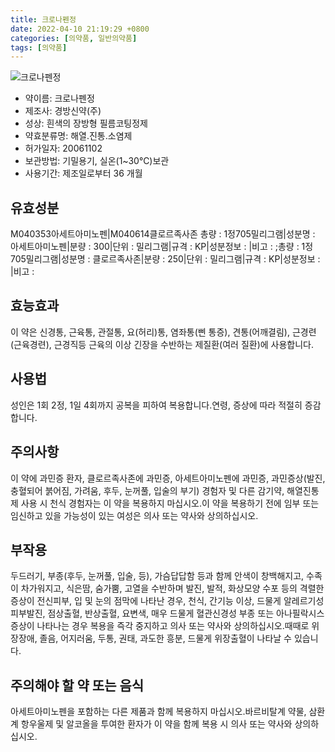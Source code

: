 ```yaml
---
title: 크로나펜정
date: 2022-04-10 21:19:29 +0800
categories: [의약품, 일반의약품]
tags: [의약품]
---
```

![크로나펜정](https://nedrug.mfds.go.kr/pbp/cmn/itemImageDownload/1NQDCuOtpoW)

- 약이름: 크로나펜정
- 제조사: 경방신약(주)
- 성상: 흰색의 장방형 필름코팅정제
- 약효분류명: 해열.진통.소염제
- 허가일자: 20061102
- 보관방법: 기밀용기, 실온(1~30℃)보관
- 사용기간: 제조일로부터 36 개월
## 유효성분
M040353아세트아미노펜|M040614클로르족사존
총량 : 1정705밀리그램|성분명 : 아세트아미노펜|분량 : 300|단위 : 밀리그램|규격 : KP|성분정보 : |비고 : ;총량 : 1정705밀리그램|성분명 : 클로르족사존|분량 : 250|단위 : 밀리그램|규격 : KP|성분정보 : |비고 :
## 효능효과
이 약은 신경통, 근육통, 관절통, 요(허리)통, 염좌통(삔 통증), 견통(어깨결림), 근경련(근육경련), 근경직등 근육의 이상 긴장을 수반하는 제질환(여러 질환)에 사용합니다.
## 사용법
성인은 1회 2정, 1일 4회까지 공복을 피하여 복용합니다.연령, 증상에 따라 적절히 증감합니다.
## 주의사항
이 약에 과민증 환자, 클로르족사존에 과민증, 아세트아미노펜에 과민증, 과민증상(발진, 충혈되어 붉어짐, 가려움, 후두, 눈꺼풀, 입술의 부기) 경험자 및 다른 감기약, 해열진통제 사용 시 천식 경험자는 이 약을 복용하지 마십시오.이 약을 복용하기 전에 임부 또는 임신하고 있을 가능성이 있는 여성은 의사 또는 약사와 상의하십시오.
## 부작용
두드러기, 부종(후두, 눈꺼풀, 입술, 등), 가슴답답함 등과 함께 안색이 창백해지고, 수족이 차가워지고, 식은땀, 숨가뿜, 고열을 수반하며 발진, 발적, 화상모양 수포 등의 격렬한 증상이 전신피부, 입 및 눈의 점막에 나타난 경우, 천식, 간기능 이상, 드물게 알레르기성 피부발진, 점상출혈, 반상출혈, 요변색, 매우 드물게 혈관신경성 부종 또는 아나필락시스 증상이 나타나는 경우 복용을 즉각 중지하고 의사 또는 약사와 상의하십시오.때때로 위장장애, 졸음, 어지러움, 두통, 권태, 과도한 흥분, 드물게 위장출혈이 나타날 수 있습니다.
## 주의해야 할 약 또는 음식
아세트아미노펜을 포함하는 다른 제품과 함께 복용하지 마십시오.바르비탈계 약물, 삼환계 항우울제 및 알코올을 투여한 환자가 이 약을 함께 복용 시 의사 또는 약사와 상의하십시오.
